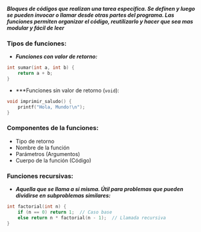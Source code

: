 ***Bloques de códigos que realizan una tarea especifica. Se definen y luego se pueden invocar o llamar desde otras partes del programa. Las funciones permiten organizar el código, reutilizarlo y hacer que sea mas modular y fácil de leer***

### Tipos de funciones:
- ***Funciones con valor de retorno:***

```c
int sumar(int a, int b) {
    return a + b;
}
```

- ***Funciones sin valor de retorno (`void`):

```c
void imprimir_saludo() {
    printf("Hola, Mundo!\n");
}
```

### Componentes de la funciones:

- Tipo de retorno
- Nombre de la función
- Parámetros (Argumentos)
- Cuerpo de la función (Código)

### Funciones recursivas:
- ***Aquella que se llama a si misma. Útil para problemas que pueden dividirse en subproblemas similares:***

```c
int factorial(int n) {
    if (n == 0) return 1;  // Caso base
    else return n * factorial(n - 1);  // Llamada recursiva
}
```
